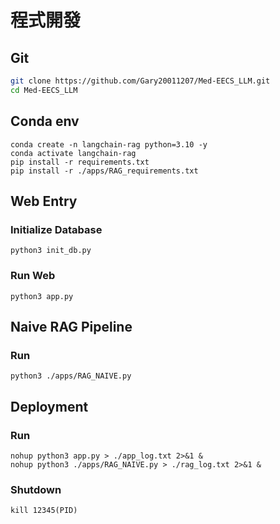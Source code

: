 # 程式開發

## Git
```bash
git clone https://github.com/Gary20011207/Med-EECS_LLM.git
cd Med-EECS_LLM
```
## Conda env
```
conda create -n langchain-rag python=3.10 -y
conda activate langchain-rag
pip install -r requirements.txt
pip install -r ./apps/RAG_requirements.txt
```

## Web Entry

### Initialize Database
```
python3 init_db.py
```
### Run Web
```
python3 app.py
```

## Naive RAG Pipeline

### Run
```
python3 ./apps/RAG_NAIVE.py
```

## Deployment

### Run
```
nohup python3 app.py > ./app_log.txt 2>&1 &
nohup python3 ./apps/RAG_NAIVE.py > ./rag_log.txt 2>&1 &
```

### Shutdown
```
kill 12345(PID)
```

